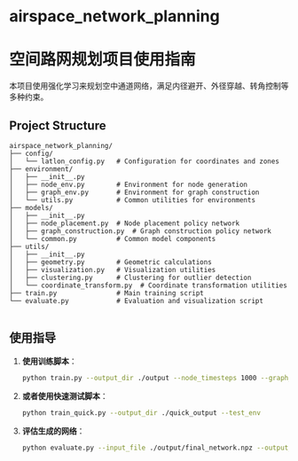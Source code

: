 # airspace_network_planning
# 空间路网规划项目使用指南

本项目使用强化学习来规划空中通道网络，满足内径避开、外径穿越、转角控制等多种约束。
## Project Structure

```
airspace_network_planning/
├── config/
│   └── latlon_config.py   # Configuration for coordinates and zones
├── environment/
│   ├── __init__.py
│   ├── node_env.py        # Environment for node generation
│   ├── graph_env.py       # Environment for graph construction
│   └── utils.py           # Common utilities for environments
├── models/
│   ├── __init__.py
│   ├── node_placement.py  # Node placement policy network
│   ├── graph_construction.py  # Graph construction policy network
│   └── common.py          # Common model components
├── utils/
│   ├── __init__.py
│   ├── geometry.py        # Geometric calculations
│   ├── visualization.py   # Visualization utilities
│   ├── clustering.py      # Clustering for outlier detection
│   └── coordinate_transform.py  # Coordinate transformation utilities
├── train.py               # Main training script
└── evaluate.py            # Evaluation and visualization script


```


## 使用指导

1. **使用训练脚本**：
   ```bash
   python train.py --output_dir ./output --node_timesteps 1000 --graph_timesteps 1000 --n_envs 1
   ```

2. **或者使用快速测试脚本**：
   ```bash
   python train_quick.py --output_dir ./quick_output --test_env
   ```

3. **评估生成的网络**：
   ```bash
   python evaluate.py --input_file ./output/final_network.npz --output_dir ./evaluation
   ```

